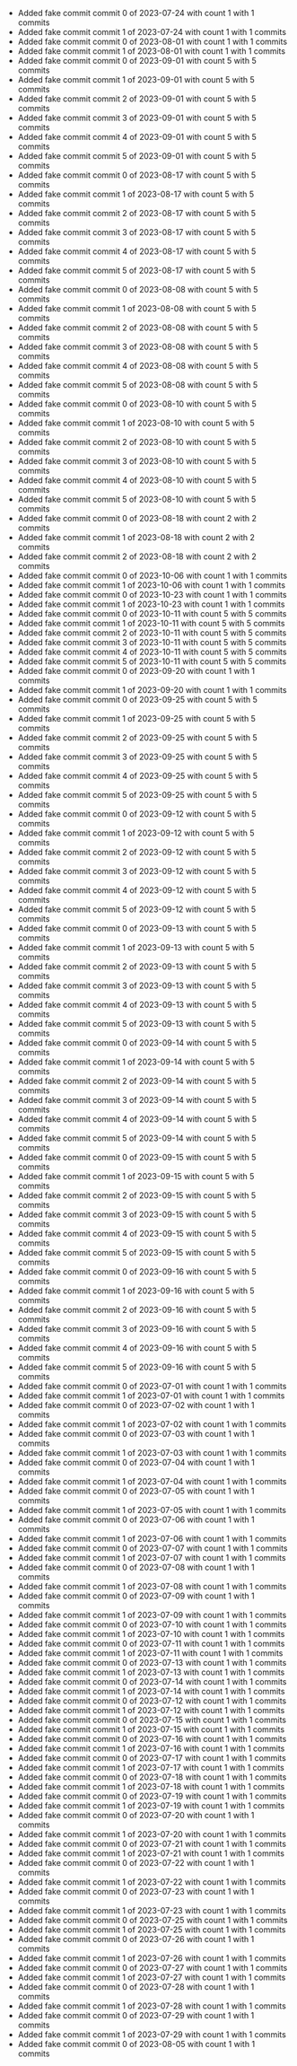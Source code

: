 - Added fake commit commit 0 of 2023-07-24 with count 1 with 1 commits
- Added fake commit commit 1 of 2023-07-24 with count 1 with 1 commits
- Added fake commit commit 0 of 2023-08-01 with count 1 with 1 commits
- Added fake commit commit 1 of 2023-08-01 with count 1 with 1 commits
- Added fake commit commit 0 of 2023-09-01 with count 5 with 5 commits
- Added fake commit commit 1 of 2023-09-01 with count 5 with 5 commits
- Added fake commit commit 2 of 2023-09-01 with count 5 with 5 commits
- Added fake commit commit 3 of 2023-09-01 with count 5 with 5 commits
- Added fake commit commit 4 of 2023-09-01 with count 5 with 5 commits
- Added fake commit commit 5 of 2023-09-01 with count 5 with 5 commits
- Added fake commit commit 0 of 2023-08-17 with count 5 with 5 commits
- Added fake commit commit 1 of 2023-08-17 with count 5 with 5 commits
- Added fake commit commit 2 of 2023-08-17 with count 5 with 5 commits
- Added fake commit commit 3 of 2023-08-17 with count 5 with 5 commits
- Added fake commit commit 4 of 2023-08-17 with count 5 with 5 commits
- Added fake commit commit 5 of 2023-08-17 with count 5 with 5 commits
- Added fake commit commit 0 of 2023-08-08 with count 5 with 5 commits
- Added fake commit commit 1 of 2023-08-08 with count 5 with 5 commits
- Added fake commit commit 2 of 2023-08-08 with count 5 with 5 commits
- Added fake commit commit 3 of 2023-08-08 with count 5 with 5 commits
- Added fake commit commit 4 of 2023-08-08 with count 5 with 5 commits
- Added fake commit commit 5 of 2023-08-08 with count 5 with 5 commits
- Added fake commit commit 0 of 2023-08-10 with count 5 with 5 commits
- Added fake commit commit 1 of 2023-08-10 with count 5 with 5 commits
- Added fake commit commit 2 of 2023-08-10 with count 5 with 5 commits
- Added fake commit commit 3 of 2023-08-10 with count 5 with 5 commits
- Added fake commit commit 4 of 2023-08-10 with count 5 with 5 commits
- Added fake commit commit 5 of 2023-08-10 with count 5 with 5 commits
- Added fake commit commit 0 of 2023-08-18 with count 2 with 2 commits
- Added fake commit commit 1 of 2023-08-18 with count 2 with 2 commits
- Added fake commit commit 2 of 2023-08-18 with count 2 with 2 commits
- Added fake commit commit 0 of 2023-10-06 with count 1 with 1 commits
- Added fake commit commit 1 of 2023-10-06 with count 1 with 1 commits
- Added fake commit commit 0 of 2023-10-23 with count 1 with 1 commits
- Added fake commit commit 1 of 2023-10-23 with count 1 with 1 commits
- Added fake commit commit 0 of 2023-10-11 with count 5 with 5 commits
- Added fake commit commit 1 of 2023-10-11 with count 5 with 5 commits
- Added fake commit commit 2 of 2023-10-11 with count 5 with 5 commits
- Added fake commit commit 3 of 2023-10-11 with count 5 with 5 commits
- Added fake commit commit 4 of 2023-10-11 with count 5 with 5 commits
- Added fake commit commit 5 of 2023-10-11 with count 5 with 5 commits
- Added fake commit commit 0 of 2023-09-20 with count 1 with 1 commits
- Added fake commit commit 1 of 2023-09-20 with count 1 with 1 commits
- Added fake commit commit 0 of 2023-09-25 with count 5 with 5 commits
- Added fake commit commit 1 of 2023-09-25 with count 5 with 5 commits
- Added fake commit commit 2 of 2023-09-25 with count 5 with 5 commits
- Added fake commit commit 3 of 2023-09-25 with count 5 with 5 commits
- Added fake commit commit 4 of 2023-09-25 with count 5 with 5 commits
- Added fake commit commit 5 of 2023-09-25 with count 5 with 5 commits
- Added fake commit commit 0 of 2023-09-12 with count 5 with 5 commits
- Added fake commit commit 1 of 2023-09-12 with count 5 with 5 commits
- Added fake commit commit 2 of 2023-09-12 with count 5 with 5 commits
- Added fake commit commit 3 of 2023-09-12 with count 5 with 5 commits
- Added fake commit commit 4 of 2023-09-12 with count 5 with 5 commits
- Added fake commit commit 5 of 2023-09-12 with count 5 with 5 commits
- Added fake commit commit 0 of 2023-09-13 with count 5 with 5 commits
- Added fake commit commit 1 of 2023-09-13 with count 5 with 5 commits
- Added fake commit commit 2 of 2023-09-13 with count 5 with 5 commits
- Added fake commit commit 3 of 2023-09-13 with count 5 with 5 commits
- Added fake commit commit 4 of 2023-09-13 with count 5 with 5 commits
- Added fake commit commit 5 of 2023-09-13 with count 5 with 5 commits
- Added fake commit commit 0 of 2023-09-14 with count 5 with 5 commits
- Added fake commit commit 1 of 2023-09-14 with count 5 with 5 commits
- Added fake commit commit 2 of 2023-09-14 with count 5 with 5 commits
- Added fake commit commit 3 of 2023-09-14 with count 5 with 5 commits
- Added fake commit commit 4 of 2023-09-14 with count 5 with 5 commits
- Added fake commit commit 5 of 2023-09-14 with count 5 with 5 commits
- Added fake commit commit 0 of 2023-09-15 with count 5 with 5 commits
- Added fake commit commit 1 of 2023-09-15 with count 5 with 5 commits
- Added fake commit commit 2 of 2023-09-15 with count 5 with 5 commits
- Added fake commit commit 3 of 2023-09-15 with count 5 with 5 commits
- Added fake commit commit 4 of 2023-09-15 with count 5 with 5 commits
- Added fake commit commit 5 of 2023-09-15 with count 5 with 5 commits
- Added fake commit commit 0 of 2023-09-16 with count 5 with 5 commits
- Added fake commit commit 1 of 2023-09-16 with count 5 with 5 commits
- Added fake commit commit 2 of 2023-09-16 with count 5 with 5 commits
- Added fake commit commit 3 of 2023-09-16 with count 5 with 5 commits
- Added fake commit commit 4 of 2023-09-16 with count 5 with 5 commits
- Added fake commit commit 5 of 2023-09-16 with count 5 with 5 commits
- Added fake commit commit 0 of 2023-07-01 with count 1 with 1 commits
- Added fake commit commit 1 of 2023-07-01 with count 1 with 1 commits
- Added fake commit commit 0 of 2023-07-02 with count 1 with 1 commits
- Added fake commit commit 1 of 2023-07-02 with count 1 with 1 commits
- Added fake commit commit 0 of 2023-07-03 with count 1 with 1 commits
- Added fake commit commit 1 of 2023-07-03 with count 1 with 1 commits
- Added fake commit commit 0 of 2023-07-04 with count 1 with 1 commits
- Added fake commit commit 1 of 2023-07-04 with count 1 with 1 commits
- Added fake commit commit 0 of 2023-07-05 with count 1 with 1 commits
- Added fake commit commit 1 of 2023-07-05 with count 1 with 1 commits
- Added fake commit commit 0 of 2023-07-06 with count 1 with 1 commits
- Added fake commit commit 1 of 2023-07-06 with count 1 with 1 commits
- Added fake commit commit 0 of 2023-07-07 with count 1 with 1 commits
- Added fake commit commit 1 of 2023-07-07 with count 1 with 1 commits
- Added fake commit commit 0 of 2023-07-08 with count 1 with 1 commits
- Added fake commit commit 1 of 2023-07-08 with count 1 with 1 commits
- Added fake commit commit 0 of 2023-07-09 with count 1 with 1 commits
- Added fake commit commit 1 of 2023-07-09 with count 1 with 1 commits
- Added fake commit commit 0 of 2023-07-10 with count 1 with 1 commits
- Added fake commit commit 1 of 2023-07-10 with count 1 with 1 commits
- Added fake commit commit 0 of 2023-07-11 with count 1 with 1 commits
- Added fake commit commit 1 of 2023-07-11 with count 1 with 1 commits
- Added fake commit commit 0 of 2023-07-13 with count 1 with 1 commits
- Added fake commit commit 1 of 2023-07-13 with count 1 with 1 commits
- Added fake commit commit 0 of 2023-07-14 with count 1 with 1 commits
- Added fake commit commit 1 of 2023-07-14 with count 1 with 1 commits
- Added fake commit commit 0 of 2023-07-12 with count 1 with 1 commits
- Added fake commit commit 1 of 2023-07-12 with count 1 with 1 commits
- Added fake commit commit 0 of 2023-07-15 with count 1 with 1 commits
- Added fake commit commit 1 of 2023-07-15 with count 1 with 1 commits
- Added fake commit commit 0 of 2023-07-16 with count 1 with 1 commits
- Added fake commit commit 1 of 2023-07-16 with count 1 with 1 commits
- Added fake commit commit 0 of 2023-07-17 with count 1 with 1 commits
- Added fake commit commit 1 of 2023-07-17 with count 1 with 1 commits
- Added fake commit commit 0 of 2023-07-18 with count 1 with 1 commits
- Added fake commit commit 1 of 2023-07-18 with count 1 with 1 commits
- Added fake commit commit 0 of 2023-07-19 with count 1 with 1 commits
- Added fake commit commit 1 of 2023-07-19 with count 1 with 1 commits
- Added fake commit commit 0 of 2023-07-20 with count 1 with 1 commits
- Added fake commit commit 1 of 2023-07-20 with count 1 with 1 commits
- Added fake commit commit 0 of 2023-07-21 with count 1 with 1 commits
- Added fake commit commit 1 of 2023-07-21 with count 1 with 1 commits
- Added fake commit commit 0 of 2023-07-22 with count 1 with 1 commits
- Added fake commit commit 1 of 2023-07-22 with count 1 with 1 commits
- Added fake commit commit 0 of 2023-07-23 with count 1 with 1 commits
- Added fake commit commit 1 of 2023-07-23 with count 1 with 1 commits
- Added fake commit commit 0 of 2023-07-25 with count 1 with 1 commits
- Added fake commit commit 1 of 2023-07-25 with count 1 with 1 commits
- Added fake commit commit 0 of 2023-07-26 with count 1 with 1 commits
- Added fake commit commit 1 of 2023-07-26 with count 1 with 1 commits
- Added fake commit commit 0 of 2023-07-27 with count 1 with 1 commits
- Added fake commit commit 1 of 2023-07-27 with count 1 with 1 commits
- Added fake commit commit 0 of 2023-07-28 with count 1 with 1 commits
- Added fake commit commit 1 of 2023-07-28 with count 1 with 1 commits
- Added fake commit commit 0 of 2023-07-29 with count 1 with 1 commits
- Added fake commit commit 1 of 2023-07-29 with count 1 with 1 commits
- Added fake commit commit 0 of 2023-08-05 with count 1 with 1 commits
